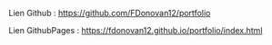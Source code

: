 Lien Github :
https://github.com/FDonovan12/portfolio

Lien GithubPages :
https://fdonovan12.github.io/portfolio/index.html
